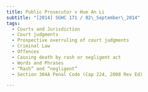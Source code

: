 ```yaml
---
title: Public Prosecutor v Hue An Li 
subtitle: "[2014] SGHC 171 / 02\_September\_2014"
tags:
  - Courts and Jurisdiction
  - Court judgments
  - Prospective overruling of court judgments
  - Criminal Law
  - Offences
  - Causing death by rash or negligent act
  - Words and Phrases
  - “Rash” and “negligent”
  - Section 304A Penal Code (Cap 224, 2008 Rev Ed)

---
```


